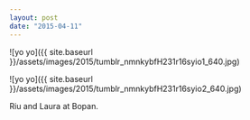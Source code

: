 ```yaml
---
layout: post
date: "2015-04-11"
---
```


![yo yo]({{ site.baseurl }}/assets/images/2015/tumblr_nmnkybfH231r16syio1_640.jpg)

![yo yo]({{ site.baseurl }}/assets/images/2015/tumblr_nmnkybfH231r16syio2_640.jpg)

Riu and Laura at Bopan.
